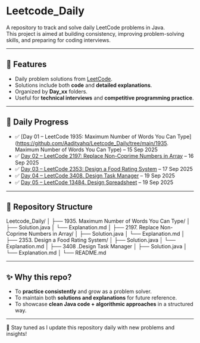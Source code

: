 # Leetcode_Daily

A repository to track and solve daily LeetCode problems in Java.  
This project is aimed at building consistency, improving problem-solving skills, and preparing for coding interviews.

---

## 📌 Features
- Daily problem solutions from [LeetCode](https://leetcode.com/).
- Solutions include both **code** and **detailed explanations**.
- Organized by **Day_xx** folders.
- Useful for **technical interviews** and **competitive programming practice**.

---

## 📅 Daily Progress

- ✅ [Day 01 – LeetCode 1935: Maximum Number of Words You Can Type](https://github.com/Aadityahq/Leetcode_Daily/tree/main/1935. Maximum Number of Words You Can Type) – 15 Sep 2025  
- ✅ [Day 02 – LeetCode 2197: Replace Non-Coprime Numbers in Array](https://github.com/Aadityahq/Leetcode_Daily/tree/main/Day_02) – 16 Sep 2025  
- ✅ [Day 03 – LeetCode 2353: Design a Food Rating System](https://github.com/Aadityahq/Leetcode_Daily/tree/main/Day_03) – 17 Sep 2025 
- ✅ [Day 04 – LeetCode 3408. Design Task Manager](https://github.com/Aadityahq/Leetcode_Daily/tree/main/Day_04) – 19 Sep 2025  
- ✅ [Day 05 – LeetCode 13484. Design Spreadsheet](https://github.com/Aadityahq/Leetcode_Daily/tree/main/Day_05) – 19 Sep 2025  

---

## 📌 Repository Structure

Leetcode_Daily/
│
├── 1935. Maximum Number of Words You Can Type/
│   ├── Solution.java
│   └── Explanation.md
│
├── 2197. Replace Non-Coprime Numbers in Array/
│   ├── Solution.java
│   └── Explanation.md
│
├── 2353. Design a Food Rating System/
│   ├── Solution.java
│   └── Explanation.md
│
├── 3408 .Design Task Manager
│   ├── Solution.java
│   └── Explanation.md
│
└── README.md

---

## ✨ Why this repo?

- To **practice consistently** and grow as a problem solver.  
- To maintain both **solutions and explanations** for future reference.  
- To showcase **clean Java code + algorithmic approaches** in a structured way.  

---

🔔 Stay tuned as I update this repository daily with new problems and insights!
